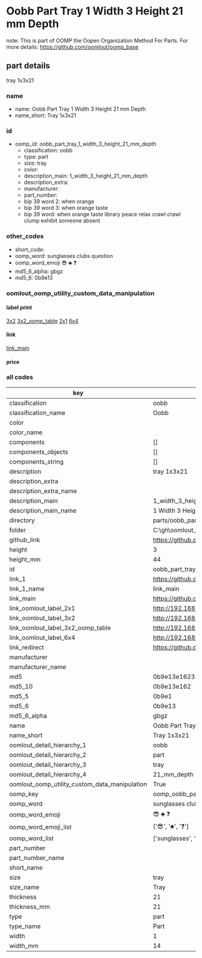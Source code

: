 # Oobb Part Tray 1 Width 3 Height 21 mm Depth  

note: This is part of OOMP the Oopen Organization Method For Parts. For more details: https://github.com/oomlout/oomp_base

##  part details
  



tray 1x3x21



### name
* name: Oobb Part Tray 1 Width 3 Height 21 mm Depth
* name_short: Tray 1x3x21 
### id
* oomp_id: oobb_part_tray_1_width_3_height_21_mm_depth
  * classification: oobb
  * type: part
  * size: tray
  * color: 
  * description_main: 1_width_3_height_21_mm_depth
  * description_extra: 
  * manufacturer: 
  * part_number: 
  * bip 39 word 2: when orange
  * bip 39 word 3: when orange taste
  * bip 39 word: when orange taste library peace relax crawl crawl clump exhibit someone absent

### other_codes
* short_code: 
* oomp_word: sunglasses clubs question
* oomp_word_emoji :sunglasses: :clubs: :question:
* md5_6_alpha: gbgz
* md5_6: 0b9e13






### oomlout_oomp_utility_custom_data_manipulation
#### label print
[3x2](http://192.168.1.245:1112/?label=oomp%20gbgz)
[3x2_oomp_table](http://192.168.1.108:1112/?label=oomp%20gbgz)
[2x1](http://192.168.1.242:1112/?label=oomp%20gbgz)
[6x4](http://192.168.1.55:1112/?label=oomp%20gbgz)    

#### link

[link_main](https://github.com/oomlout/oomlout_oobb_version_4_generated_parts/tree/main/navigation_oomp/oobb/part/tray/1_width_3_height_21_mm_depth/part)                              

#### price







### all codes 
| key | value |  
| --- | --- |  
| classification | oobb |  
| classification_name | Oobb |  
| color |  |  
| color_name |  |  
| components | [] |  
| components_objects | [] |  
| components_string | [] |  
| description | tray 1x3x21 |  
| description_extra |  |  
| description_extra_name |  |  
| description_main | 1_width_3_height_21_mm_depth |  
| description_main_name | 1 Width 3 Height 21 mm Depth |  
| directory | parts/oobb_part_tray_1_width_3_height_21_mm_depth |  
| folder | C:\gh\oomlout_oobb_version_4_generated_parts\parts\oobb_part_tray_1_width_3_height_21_mm_depth |  
| github_link | https://github.com/oomlout/oomlout_oomp_part_src/tree/main/parts/oobb_part_tray_1_width_3_height_21_mm_depth |  
| height | 3 |  
| height_mm | 44 |  
| id | oobb_part_tray_1_width_3_height_21_mm_depth |  
| link_1 | https://github.com/oomlout/oomlout_oobb_version_4_generated_parts/tree/main/navigation_oomp/oobb/part/tray/1_width_3_height_21_mm_depth/part |  
| link_1_name | link_main |  
| link_main | https://github.com/oomlout/oomlout_oobb_version_4_generated_parts/tree/main/navigation_oomp/oobb/part/tray/1_width_3_height_21_mm_depth/part |  
| link_oomlout_label_2x1 | http://192.168.1.242:1112/?label=oomp%20gbgz |  
| link_oomlout_label_3x2 | http://192.168.1.245:1112/?label=oomp%20gbgz |  
| link_oomlout_label_3x2_oomp_table | http://192.168.1.108:1112/?label=oomp%20gbgz |  
| link_oomlout_label_6x4 | http://192.168.1.55:1112/?label=oomp%20gbgz |  
| link_redirect | https://github.com/oomlout/oomlout_oobb_version_4_generated_parts/tree/main/parts/oobb_tray_01_03_21 |  
| manufacturer |  |  
| manufacturer_name |  |  
| md5 | 0b9e13e16232a656d450e811bc66f7d1 |  
| md5_10 | 0b9e13e162 |  
| md5_5 | 0b9e1 |  
| md5_6 | 0b9e13 |  
| md5_6_alpha | gbgz |  
| name | Oobb Part Tray 1 Width 3 Height 21 mm Depth |  
| name_short | Tray 1x3x21  |  
| oomlout_detail_hierarchy_1 | oobb |  
| oomlout_detail_hierarchy_2 | part |  
| oomlout_detail_hierarchy_3 | tray |  
| oomlout_detail_hierarchy_4 | 21_mm_depth |  
| oomlout_oomp_utility_custom_data_manipulation | True |  
| oomp_key | oomp_oobb_part_tray_1_width_3_height_21_mm_depth |  
| oomp_word | sunglasses clubs question |  
| oomp_word_emoji | :sunglasses: :clubs: :question: |  
| oomp_word_emoji_list | [':sunglasses:', ':clubs:', ':question:'] |  
| oomp_word_list | ['sunglasses', 'clubs', 'question'] |  
| part_number |  |  
| part_number_name |  |  
| short_name |  |  
| size | tray |  
| size_name | Tray |  
| thickness | 21 |  
| thickness_mm | 21 |  
| type | part |  
| type_name | Part |  
| width | 1 |  
| width_mm | 14 |  
